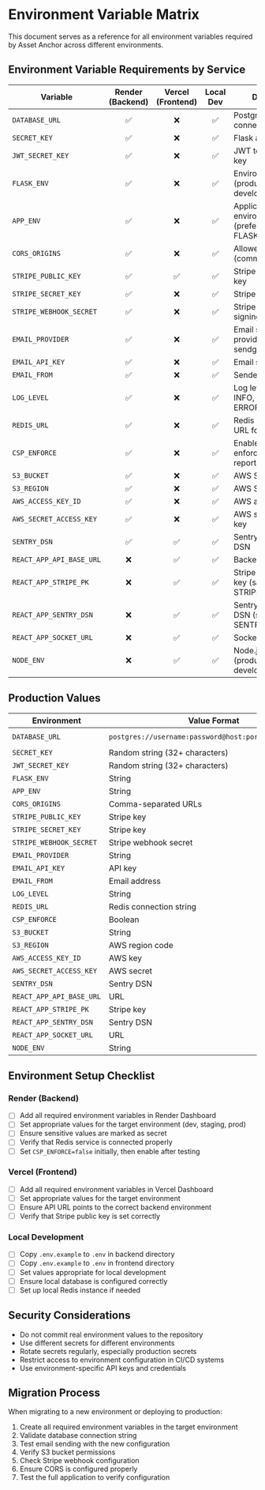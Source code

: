 # Environment Variable Matrix

This document serves as a reference for all environment variables required by Asset Anchor across different environments.

## Environment Variable Requirements by Service

| Variable | Render (Backend) | Vercel (Frontend) | Local Dev | Description |
|----------|:----------------:|:-----------------:|:---------:|-------------|
| `DATABASE_URL` | ✅ | ❌ | ✅ | PostgreSQL connection string |
| `SECRET_KEY` | ✅ | ❌ | ✅ | Flask app secret key |
| `JWT_SECRET_KEY` | ✅ | ❌ | ✅ | JWT token signing key |
| `FLASK_ENV` | ✅ | ❌ | ✅ | Environment name (production, development) |
| `APP_ENV` | ✅ | ❌ | ✅ | Application environment (preferred over FLASK_ENV) |
| `CORS_ORIGINS` | ✅ | ❌ | ✅ | Allowed CORS origins (comma-separated) |
| `STRIPE_PUBLIC_KEY` | ✅ | ✅ | ✅ | Stripe publishable key |
| `STRIPE_SECRET_KEY` | ✅ | ❌ | ✅ | Stripe secret key |
| `STRIPE_WEBHOOK_SECRET` | ✅ | ❌ | ✅ | Stripe webhook signing secret |
| `EMAIL_PROVIDER` | ✅ | ❌ | ✅ | Email service provider (postmark, sendgrid) |
| `EMAIL_API_KEY` | ✅ | ❌ | ✅ | Email service API key |
| `EMAIL_FROM` | ✅ | ❌ | ✅ | Sender email address |
| `LOG_LEVEL` | ✅ | ❌ | ✅ | Log level (DEBUG, INFO, WARNING, ERROR) |
| `REDIS_URL` | ✅ | ❌ | ✅ | Redis connection URL for rate limiting |
| `CSP_ENFORCE` | ✅ | ❌ | ✅ | Enable CSP enforcement (vs report-only) |
| `S3_BUCKET` | ✅ | ❌ | ✅ | AWS S3 bucket name |
| `S3_REGION` | ✅ | ❌ | ✅ | AWS S3 region |
| `AWS_ACCESS_KEY_ID` | ✅ | ❌ | ✅ | AWS access key ID |
| `AWS_SECRET_ACCESS_KEY` | ✅ | ❌ | ✅ | AWS secret access key |
| `SENTRY_DSN` | ✅ | ✅ | ✅ | Sentry error tracking DSN |
| `REACT_APP_API_BASE_URL` | ❌ | ✅ | ✅ | Backend API URL |
| `REACT_APP_STRIPE_PK` | ❌ | ✅ | ✅ | Stripe publishable key (same as STRIPE_PUBLIC_KEY) |
| `REACT_APP_SENTRY_DSN` | ❌ | ✅ | ✅ | Sentry error tracking DSN (same as SENTRY_DSN) |
| `REACT_APP_SOCKET_URL` | ❌ | ✅ | ✅ | Socket.io server URL |
| `NODE_ENV` | ❌ | ✅ | ✅ | Node.js environment (production, development) |

## Production Values

| Environment | Value Format | Example |
|-------------|-------------|---------|
| `DATABASE_URL` | `postgres://username:password@host:port/database_name` | `postgres://doadmin:abc123...xyz@db-postgresql-nyc1-12345.ondigitalocean.com:25060/assetanchor` |
| `SECRET_KEY` | Random string (32+ characters) | `6c1c1ee63a3ab84144e277fd551f0937` |
| `JWT_SECRET_KEY` | Random string (32+ characters) | `f9e015a1cb10e2fc477fdb3979ebbe34` |
| `FLASK_ENV` | String | `production` |
| `APP_ENV` | String | `production` |
| `CORS_ORIGINS` | Comma-separated URLs | `https://assetanchor.io,https://www.assetanchor.io` |
| `STRIPE_PUBLIC_KEY` | Stripe key | `pk_live_51Axyz...` |
| `STRIPE_SECRET_KEY` | Stripe key | `sk_live_51Axyz...` |
| `STRIPE_WEBHOOK_SECRET` | Stripe webhook secret | `whsec_abc123...` |
| `EMAIL_PROVIDER` | String | `postmark` |
| `EMAIL_API_KEY` | API key | `12345678-90ab-cdef-ghij-klmnopqrstuv` |
| `EMAIL_FROM` | Email address | `no-reply@assetanchor.io` |
| `LOG_LEVEL` | String | `INFO` |
| `REDIS_URL` | Redis connection string | `redis://username:password@host:port` |
| `CSP_ENFORCE` | Boolean | `true` |
| `S3_BUCKET` | String | `assetanchor-uploads-prod` |
| `S3_REGION` | AWS region code | `us-west-2` |
| `AWS_ACCESS_KEY_ID` | AWS key | `AKIAIOSFODNN7EXAMPLE` |
| `AWS_SECRET_ACCESS_KEY` | AWS secret | `wJalrXUtnFEMI/K7MDENG/bPxRfiCYEXAMPLEKEY` |
| `SENTRY_DSN` | Sentry DSN | `https://abcdef123456@o123456.ingest.sentry.io/1234567` |
| `REACT_APP_API_BASE_URL` | URL | `https://api.assetanchor.io` |
| `REACT_APP_STRIPE_PK` | Stripe key | `pk_live_51Axyz...` |
| `REACT_APP_SENTRY_DSN` | Sentry DSN | `https://abcdef123456@o123456.ingest.sentry.io/1234567` |
| `REACT_APP_SOCKET_URL` | URL | `https://api.assetanchor.io` |
| `NODE_ENV` | String | `production` |

## Environment Setup Checklist

### Render (Backend)

- [ ] Add all required environment variables in Render Dashboard
- [ ] Set appropriate values for the target environment (dev, staging, prod)
- [ ] Ensure sensitive values are marked as secret
- [ ] Verify that Redis service is connected properly
- [ ] Set `CSP_ENFORCE=false` initially, then enable after testing

### Vercel (Frontend)

- [ ] Add all required environment variables in Vercel Dashboard
- [ ] Set appropriate values for the target environment
- [ ] Ensure API URL points to the correct backend environment
- [ ] Verify that Stripe public key is set correctly

### Local Development

- [ ] Copy `.env.example` to `.env` in backend directory
- [ ] Copy `.env.example` to `.env` in frontend directory
- [ ] Set values appropriate for local development
- [ ] Ensure local database is configured correctly
- [ ] Set up local Redis instance if needed

## Security Considerations

- Do not commit real environment values to the repository
- Use different secrets for different environments
- Rotate secrets regularly, especially production secrets
- Restrict access to environment configuration in CI/CD systems
- Use environment-specific API keys and credentials

## Migration Process

When migrating to a new environment or deploying to production:

1. Create all required environment variables in the target environment
2. Validate database connection string
3. Test email sending with the new configuration
4. Verify S3 bucket permissions
5. Check Stripe webhook configuration
6. Ensure CORS is configured properly
7. Test the full application to verify configuration
